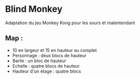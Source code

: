 # Blind Monkey
Adaptation du jeu Monkey Kong pour les sours et malentendant

## Map :

- 10 en largeur et 15 en hauteur au complet
- Personnage : deux blocs de hauteur
- Barile : un bloc de hauteur
- Echelle : quatre blocs de hauteur
- Hauteur d'un étage : quatre blocs

##